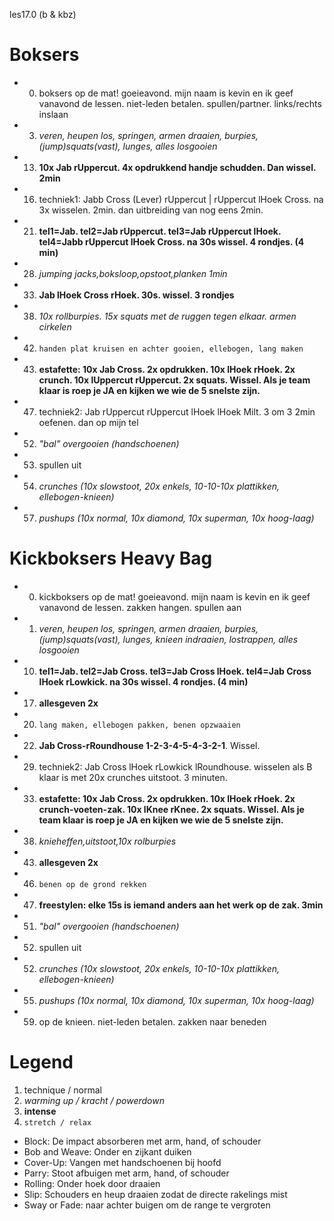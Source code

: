 les17.0 (b & kbz)

# Boksers

  - 00) boksers op de mat! goeieavond. mijn naam is kevin en ik geef vanavond de lessen. niet-leden betalen. spullen/partner. links/rechts inslaan
  - 03) *veren, heupen los, springen, armen draaien, burpies, (jump)squats(vast), lunges, alles losgooien*
  - 13) **10x Jab rUppercut. 4x opdrukkend handje schudden. Dan wissel. 2min**
  - 16) techniek1: Jabb Cross (Lever) rUppercut | rUppercut lHoek Cross. na 3x wisselen. 2min. dan uitbreiding van nog eens 2min.
  - 21) **tel1=Jab. tel2=Jab rUppercut. tel3=Jab rUppercut lHoek. tel4=Jabb rUppercut lHoek Cross. na 30s wissel. 4 rondjes. (4 min)**
  - 28) *jumping jacks,boksloop,opstoot,planken 1min*
  - 33) **Jab lHoek Cross rHoek. 30s. wissel. 3 rondjes**
  - 38) *10x rollburpies. 15x squats met de ruggen tegen elkaar. armen cirkelen*
  - 42) `handen plat kruisen en achter gooien, ellebogen, lang maken`
  - 43) **estafette: 10x Jab Cross. 2x opdrukken. 10x lHoek rHoek. 2x crunch. 10x lUppercut rUppercut. 2x squats. Wissel. Als je team klaar is roep je JA en kijken we wie de 5 snelste zijn.**
  - 47) techniek2: Jab rUppercut rUppercut lHoek lHoek Milt. 3 om 3 2min oefenen. dan op mijn tel
  - 52) *"bal" overgooien (handschoenen)*
  - 53) spullen uit
  - 54) *crunches (10x slowstoot, 20x enkels, 10-10-10x plattikken, ellebogen-knieen)*
  - 57) *pushups (10x normal, 10x diamond, 10x superman, 10x hoog-laag)*

# Kickboksers Heavy Bag

  - 00) kickboksers op de mat! goeieavond. mijn naam is kevin en ik geef vanavond de lessen. zakken hangen. spullen aan
  - 01) *veren, heupen los, springen, armen draaien, burpies, (jump)squats(vast), lunges, knieen indraaien, lostrappen, alles losgooien*
  - 10) **tel1=Jab. tel2=Jab Cross. tel3=Jab Cross lHoek. tel4=Jab Cross lHoek rLowkick. na 30s wissel. 4 rondjes. (4 min)**
  - 17) **allesgeven 2x**
  - 20) `lang maken, ellebogen pakken, benen opzwaaien`
  - 22) **Jab Cross-rRoundhouse 1-2-3-4-5-4-3-2-1**. Wissel.
  - 29) techniek2: Jab Cross lHoek rLowkick lRoundhouse. wisselen als B klaar is met 20x crunches uitstoot. 3 minuten.
  - 33) **estafette: 10x Jab Cross. 2x opdrukken. 10x lHoek rHoek. 2x crunch-voeten-zak. 10x lKnee rKnee. 2x squats. Wissel. Als je team klaar is roep je JA en kijken we wie de 5 snelste zijn.**
  - 38) *knieheffen,uitstoot,10x rolburpies*
  - 43) **allesgeven 2x**
  - 46) `benen op de grond rekken`
  - 47) **freestylen: elke 15s is iemand anders aan het werk op de zak. 3min**
  - 51) *"bal" overgooien (handschoenen)*
  - 52) spullen uit
  - 52) *crunches (10x slowstoot, 20x enkels, 10-10-10x plattikken, ellebogen-knieen)*
  - 55) *pushups (10x normal, 10x diamond, 10x superman, 10x hoog-laag)*
  - 59) op de knieen. niet-leden betalen. zakken naar beneden

# Legend

 1. technique / normal
 1. *warming up / kracht / powerdown*
 1. **intense**
 1. `stretch / relax`


 - Block: De impact absorberen met arm, hand, of schouder
 - Bob and Weave: Onder en zijkant duiken
 - Cover-Up: Vangen met handschoenen bij hoofd
 - Parry: Stoot afbuigen met arm, hand, of schouder
 - Rolling: Onder hoek door draaien
 - Slip: Schouders en heup draaien zodat de directe rakelings mist
 - Sway or Fade: naar achter buigen om de range te vergroten
 
